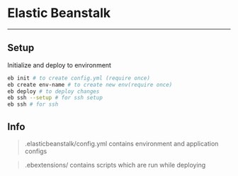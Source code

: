 # Elastic Beanstalk
---

## Setup
Initialize and deploy to environment
```bash
eb init # to create config.yml (require once)
eb create env-name # to create new env(require once)
eb deploy # to deploy changes
eb ssh --setup # for ssh setup
eb ssh # for ssh
```

## Info

> .elasticbeanstalk/config.yml contains environment and application configs

> .ebextensions/ contains scripts which are run while deploying

